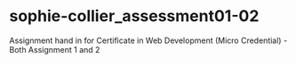 # sophie-collier_assessment01-02
Assignment hand in for Certificate in Web Development (Micro Credential) - Both Assignment 1 and 2
